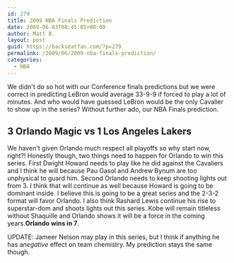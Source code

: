 ```yaml
---
id: 279
title: 2009 NBA Finals Prediction
date: 2009-06-03T08:45:05+00:00
author: Matt B.
layout: post
guid: https://backseatfan.com/?p=279
permalink: /2009/06/2009-nba-finals-prediction/
categories:
  - NBA
---
```


<div class="entry">
  <p>
    We didn't do so hot with our Conference finals predictions but we were correct in predicting LeBron would average 33-9-9 if forced to play a lot of minutes. And who would have guessed LeBron would be the only Cavalier to show up in the series? Without further ado, our NBA Finals prediction.
  </p>

  <h2>
    3 Orlando Magic vs 1 Los Angeles Lakers
  </h2>

  <p>
    We haven't given Orlando much respect all playoffs so why start now, right?! Honestly though, two things need to happen for Orlando to win this series. First Dwight Howard needs to play like he did against the Cavaliers and I think he will because Pau Gasol and Andrew Bynum are too unphysical to guard him. Second Orlando needs to keep shooting lights out from 3. I think that will continue as well because Howard is going to be dominant inside. I believe this is going to be a great series and the 2-3-2 format will favor Orlando. I also think Rashard Lewis continue his rise to superstar-dom and shoots lights out this series. Kobe will remain titleless without Shaquille and Orlando shows it will be a force in the coming years.<strong>Orlando wins in 7</strong>.
  </p>

  <p>
    UPDATE: Jameer Nelson may play in this series, but I think if anything he has a<em>negative</em> effect on team chemistry. My prediction stays the same though.
  </p>
</div>
